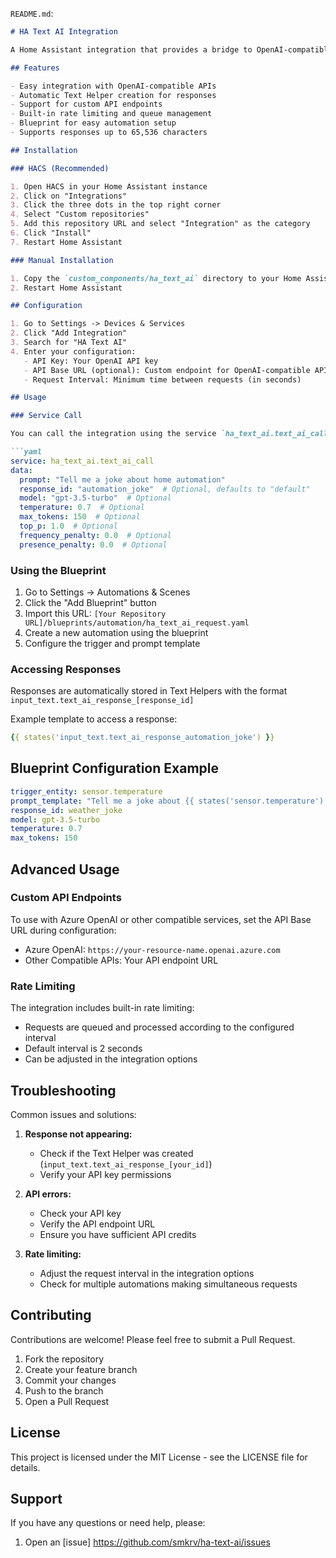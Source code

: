 `README.md`:
```markdown
# HA Text AI Integration

A Home Assistant integration that provides a bridge to OpenAI-compatible API services with automatic Text Helper management.

## Features

- Easy integration with OpenAI-compatible APIs
- Automatic Text Helper creation for responses
- Support for custom API endpoints
- Built-in rate limiting and queue management
- Blueprint for easy automation setup
- Supports responses up to 65,536 characters

## Installation

### HACS (Recommended)

1. Open HACS in your Home Assistant instance
2. Click on "Integrations"
3. Click the three dots in the top right corner
4. Select "Custom repositories"
5. Add this repository URL and select "Integration" as the category
6. Click "Install"
7. Restart Home Assistant

### Manual Installation

1. Copy the `custom_components/ha_text_ai` directory to your Home Assistant's `custom_components` directory
2. Restart Home Assistant

## Configuration

1. Go to Settings -> Devices & Services
2. Click "Add Integration"
3. Search for "HA Text AI"
4. Enter your configuration:
   - API Key: Your OpenAI API key
   - API Base URL (optional): Custom endpoint for OpenAI-compatible APIs
   - Request Interval: Minimum time between requests (in seconds)

## Usage

### Service Call

You can call the integration using the service `ha_text_ai.text_ai_call`:

```yaml
service: ha_text_ai.text_ai_call
data:
  prompt: "Tell me a joke about home automation"
  response_id: "automation_joke"  # Optional, defaults to "default"
  model: "gpt-3.5-turbo"  # Optional
  temperature: 0.7  # Optional
  max_tokens: 150  # Optional
  top_p: 1.0  # Optional
  frequency_penalty: 0.0  # Optional
  presence_penalty: 0.0  # Optional
```

### Using the Blueprint

1. Go to Settings -> Automations & Scenes
2. Click the "Add Blueprint" button
3. Import this URL: `[Your Repository URL]/blueprints/automation/ha_text_ai_request.yaml`
4. Create a new automation using the blueprint
5. Configure the trigger and prompt template

### Accessing Responses

Responses are automatically stored in Text Helpers with the format `input_text.text_ai_response_[response_id]`

Example template to access a response:
```yaml
{{ states('input_text.text_ai_response_automation_joke') }}
```

## Blueprint Configuration Example

```yaml
trigger_entity: sensor.temperature
prompt_template: "Tell me a joke about {{ states('sensor.temperature') }} degree weather"
response_id: weather_joke
model: gpt-3.5-turbo
temperature: 0.7
max_tokens: 150
```

## Advanced Usage

### Custom API Endpoints

To use with Azure OpenAI or other compatible services, set the API Base URL during configuration:

- Azure OpenAI: `https://your-resource-name.openai.azure.com`
- Other Compatible APIs: Your API endpoint URL

### Rate Limiting

The integration includes built-in rate limiting:
- Requests are queued and processed according to the configured interval
- Default interval is 2 seconds
- Can be adjusted in the integration options

## Troubleshooting

Common issues and solutions:

1. **Response not appearing:**
   - Check if the Text Helper was created (`input_text.text_ai_response_[your_id]`)
   - Verify your API key permissions

2. **API errors:**
   - Check your API key
   - Verify the API endpoint URL
   - Ensure you have sufficient API credits

3. **Rate limiting:**
   - Adjust the request interval in the integration options
   - Check for multiple automations making simultaneous requests

## Contributing

Contributions are welcome! Please feel free to submit a Pull Request.

1. Fork the repository
2. Create your feature branch
3. Commit your changes
4. Push to the branch
5. Open a Pull Request

## License

This project is licensed under the MIT License - see the LICENSE file for details.

## Support

If you have any questions or need help, please:
1. Open an [issue] https://github.com/smkrv/ha-text-ai/issues

